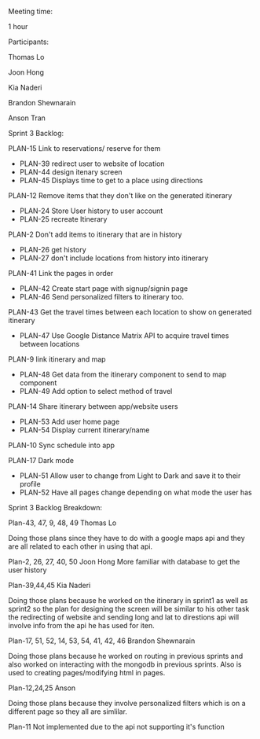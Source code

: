 
Meeting time:

1 hour

Participants:

Thomas Lo

Joon Hong

Kia Naderi

Brandon Shewnarain

Anson Tran

Sprint 3 Backlog:

PLAN-15 Link to reservations/ reserve for them
- PLAN-39	redirect user to website of location
- PLAN-44	design itenary screen
- PLAN-45	Displays time to get to a place using directions

PLAN-12 Remove items that they don't like on the generated itinerary
- PLAN-24	Store User history to user account
- PLAN-25	recreate Itinerary

PLAN-2 Don't add items to itinerary that are in history
- PLAN-26	get history
- PLAN-27	don't include locations from history into itinerary

PLAN-41 Link the pages in order
- PLAN-42	Create start page with signup/signin page
- PLAN-46	Send personalized filters to itinerary too.

PLAN-43 Get the travel times between each location to show on generated itinerary
- PLAN-47	Use Google Distance Matrix API to acquire travel times between locations

PLAN-9 link itinerary and map
- PLAN-48	Get data from the itinerary component to send to map component
- PLAN-49	Add option to select method of travel

PLAN-14 Share itinerary between app/website users
- PLAN-53	Add user home page
- PLAN-54	Display current itinerary/name

PLAN-10 Sync schedule into app

PLAN-17 Dark mode
- PLAN-51	Allow user to change from Light to Dark and save it to their profile
- PLAN-52	Have all pages change depending on what mode the user has


Sprint 3 Backlog Breakdown:

Plan-43, 47, 9, 48, 49 Thomas Lo

Doing those plans since they have to do with a google maps api and they are all related to each other in using that api.

Plan-2, 26, 27, 40, 50 Joon Hong
More familiar with database to get the user history


Plan-39,44,45 Kia Naderi


Doing those plans because he worked on the itinerary in sprint1 as well as sprint2 so the plan for designing the screen will be similar to his other task the redirecting of website and sending long and lat to direstions api will involve info from the api he has used for iten. 

Plan-17, 51, 52, 14, 53, 54, 41, 42, 46 Brandon Shewnarain

Doing those plans because he worked on routing in previous sprints and also worked on interacting with the mongodb in previous sprints. Also is used to creating pages/modifying html in pages.

Plan-12,24,25 Anson

Doing those plans because they involve personalized filters which is on a different page so they all are simlilar.

Plan-11 Not implemented due to the api not supporting it's function 
